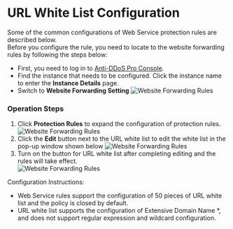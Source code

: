 # URL White List Configuration
Some of the common configurations of Web Service protection rules are described below. </BR>
Before you configure the rule, you need to locate to the website forwarding rules by following the steps below:
- First, you need to log in to [Anti-DDoS Pro Console](https://ip-anti-console.jdcloud.com/instancelist).
- Find the instance that needs to be configured. Click the instance name to enter the **Instance Details** page.
- Switch to **Website Forwarding Setting**
   ![Website Forwarding Rules](https://github.com/jdcloudcom/cn/blob/edit/image/%20Anti-DDoSPro/web-rule%2002.png)



### Operation Steps
1. Click **Protection Rules** to expand the configuration of protection rules.
 ![Website Forwarding Rules](https://github.com/jdcloudcom/cn/blob/edit/image/%20Anti-DDoSPro/web-rule%2004.png)
2. Click the **Edit** button next to the URL white list to edit the white list in the pop-up window shown below
 ![Website Forwarding Rules](https://github.com/jdcloudcom/cn/blob/edit/image/%20Anti-DDoSPro/web-rule%2005.png)
3. Turn on the button for URL white list after completing editing and the rules will take effect. </BR>
 ![Website Forwarding Rules](https://github.com/jdcloudcom/cn/blob/edit/image/%20Anti-DDoSPro/web-rule%2006.png)
 
 Configuration Instructions:
-  Web Service rules support the configuration of 50 pieces of URL white list and the policy is closed by default.
- URL white list supports the configuration of Extensive Domain Name *, and does not support regular expression and wildcard configuration.




